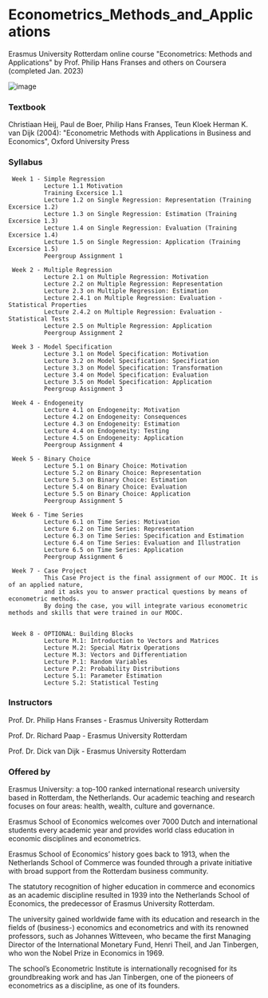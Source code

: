 # Econometrics_Methods_and_Applications
Erasmus University Rotterdam online course "Econometrics: Methods and Applications" by Prof. Philip Hans Franses and others on Coursera (completed Jan. 2023)

![image](https://user-images.githubusercontent.com/59873708/219880461-ffea60cf-0c0c-4102-bcab-e570f9c8bb7e.png)


### Textbook
Christiaan Heij, Paul de Boer, Philip Hans Franses, Teun Kloek Herman K. van Dijk (2004): "Econometric Methods with Applications in Business and Economics", Oxford University Press 

### Syllabus

     Week 1 - Simple Regression
              Lecture 1.1 Motivation 
              Training Excersice 1.1
              Lecture 1.2 on Single Regression: Representation (Training Excersice 1.2)
              Lecture 1.3 on Single Regression: Estimation (Training Excersice 1.3)
              Lecture 1.4 on Single Regression: Evaluation (Training Excersice 1.4)
              Lecture 1.5 on Single Regression: Application (Training Excersice 1.5)
              Peergroup Assignment 1
              
     Week 2 - Multiple Regression
              Lecture 2.1 on Multiple Regression: Motivation
              Lecture 2.2 on Multiple Regression: Representation
              Lecture 2.3 on Multiple Regression: Estimation
              Lecture 2.4.1 on Multiple Regression: Evaluation - Statistical Properties
              Lecture 2.4.2 on Multiple Regression: Evaluation - Statistical Tests
              Lecture 2.5 on Multiple Regression: Application
              Peergroup Assignment 2
              
     Week 3 - Model Specification
              Lecture 3.1 on Model Specification: Motivation
              Lecture 3.2 on Model Specification: Specification
              Lecture 3.3 on Model Specification: Transformation
              Lecture 3.4 on Model Specification: Evaluation
              Lecture 3.5 on Model Specification: Application
              Peergroup Assignment 3
              
     Week 4 - Endogeneity
              Lecture 4.1 on Endogeneity: Motivation
              Lecture 4.2 on Endogeneity: Consequences
              Lecture 4.3 on Endogeneity: Estimation
              Lecture 4.4 on Endogeneity: Testing
              Lecture 4.5 on Endogeneity: Application
              Peergroup Assignment 4
              
     Week 5 - Binary Choice
              Lecture 5.1 on Binary Choice: Motivation
              Lecture 5.2 on Binary Choice: Representation
              Lecture 5.3 on Binary Choice: Estimation
              Lecture 5.4 on Binary Choice: Evaluation
              Lecture 5.5 on Binary Choice: Application
              Peergroup Assignment 5
              
     Week 6 - Time Series
              Lecture 6.1 on Time Series: Motivation
              Lecture 6.2 on Time Series: Representation
              Lecture 6.3 on Time Series: Specification and Estimation
              Lecture 6.4 on Time Series: Evaluation and Illustration
              Lecture 6.5 on Time Series: Application
              Peergroup Assignment 6
              
     Week 7 - Case Project
              This Case Project is the final assignment of our MOOC. It is of an applied nature, 
              and it asks you to answer practical questions by means of econometric methods. 
              By doing the case, you will integrate various econometric methods and skills that were trained in our MOOC. 
     
     
     Week 8 - OPTIONAL: Building Blocks
              Lecture M.1: Introduction to Vectors and Matrices
              Lecture M.2: Special Matrix Operations
              Lecture M.3: Vectors and Differentiation
              Lecture P.1: Random Variables
              Lecture P.2: Probability Distributions
              Lecture S.1: Parameter Estimation
              Lecture S.2: Statistical Testing


### Instructors

Prof. Dr. Philip Hans Franses - Erasmus University Rotterdam

Prof. Dr. Richard Paap  - Erasmus University Rotterdam

Prof. Dr. Dick van Dijk - Erasmus University Rotterdam

### Offered by
Erasmus University: a top-100 ranked international research university based in Rotterdam, the Netherlands. Our academic teaching and research focuses on four areas: health, wealth, culture and governance. 

Erasmus School of Economics welcomes over 7000 Dutch and international students every academic year and provides world class education in economic disciplines and econometrics.

Erasmus School of Economics’ history goes back to 1913, when the Netherlands School of Commerce was founded through a private initiative with broad support from the Rotterdam business community. 

The statutory recognition of higher education in commerce and economics as an academic discipline resulted in 1939 into the Netherlands School of Economics, the predecessor of Erasmus University Rotterdam. 

The university gained worldwide fame with its education and research in the fields of (business-) economics and econometrics and with its renowned professors, such as Johannes Witteveen, who became the first Managing Director of the International Monetary Fund, Henri Theil, and Jan Tinbergen, who won the Nobel Prize in Economics in 1969. 

The school’s Econometric Institute is internationally recognised for its groundbreaking work and has Jan Tinbergen, one of the pioneers of econometrics as a discipline, as one of its founders. 
